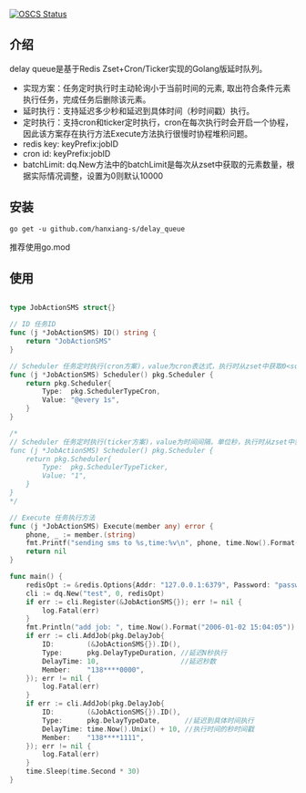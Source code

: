 [![OSCS Status](https://www.oscs1024.com/platform/badge/hanxiang-s/delay_queue.svg?size=small)](https://www.murphysec.com/dr/kFJ0vHLhJQTz8wiubq)
## 介绍

delay queue是基于Redis Zset+Cron/Ticker实现的Golang版延时队列。
- 实现方案：任务定时执行时主动轮询小于当前时间的元素, 取出符合条件元素执行任务，完成任务后删除该元素。
- 延时执行：支持延迟多少秒和延迟到具体时间（秒时间戳）执行。
- 定时执行：支持cron和ticker定时执行，cron在每次执行时会开启一个协程，因此该方案存在执行方法Execute方法执行很慢时协程堆积问题。
- redis key: keyPrefix:jobID
- cron id: keyPrefix:jobID
- batchLimit: dq.New方法中的batchLimit是每次从zset中获取的元素数量，根据实际情况调整，设置为0则默认10000
## 安装

```
go get -u github.com/hanxiang-s/delay_queue
```

推荐使用go.mod

## 使用

```go

type JobActionSMS struct{}

// ID 任务ID
func (j *JobActionSMS) ID() string {
    return "JobActionSMS"
}

// Scheduler 任务定时执行(cron方案)，value为cron表达式，执行时从zset中获取0<score<=当前时间的member去执行任务
func (j *JobActionSMS) Scheduler() pkg.Scheduler {
    return pkg.Scheduler{
        Type:  pkg.SchedulerTypeCron,
        Value: "@every 1s",
    }
}

/*
// Scheduler 任务定时执行(ticker方案)，value为时间间隔，单位秒，执行时从zset中获取0<score<=当前时间的member去执行任务
func (j *JobActionSMS) Scheduler() pkg.Scheduler {
    return pkg.Scheduler{
        Type:  pkg.SchedulerTypeTicker,
        Value: "1",
    }
}
*/

// Execute 任务执行方法
func (j *JobActionSMS) Execute(member any) error {
    phone, _ := member.(string)
    fmt.Printf("sending sms to %s,time:%v\n", phone, time.Now().Format("2006-01-02 15:04:05"))
    return nil
}

func main() {
    redisOpt := &redis.Options{Addr: "127.0.0.1:6379", Password: "password"}
    cli := dq.New("test", 0, redisOpt)
    if err := cli.Register(&JobActionSMS{}); err != nil {
        log.Fatal(err)
    }
    fmt.Println("add job: ", time.Now().Format("2006-01-02 15:04:05"))
    if err := cli.AddJob(pkg.DelayJob{
		ID:        (&JobActionSMS{}).ID(),
        Type:      pkg.DelayTypeDuration, //延迟N秒执行
        DelayTime: 10,                    //延迟秒数
        Member:    "138****0000",
    }); err != nil {
        log.Fatal(err)
    }
    if err := cli.AddJob(pkg.DelayJob{
        ID:        (&JobActionSMS{}).ID(),
        Type:      pkg.DelayTypeDate,      //延迟到具体时间执行
        DelayTime: time.Now().Unix() + 10, //执行时间的秒时间戳
        Member:    "138****1111",
	}); err != nil {
        log.Fatal(err)
    }
    time.Sleep(time.Second * 30)
}

```
